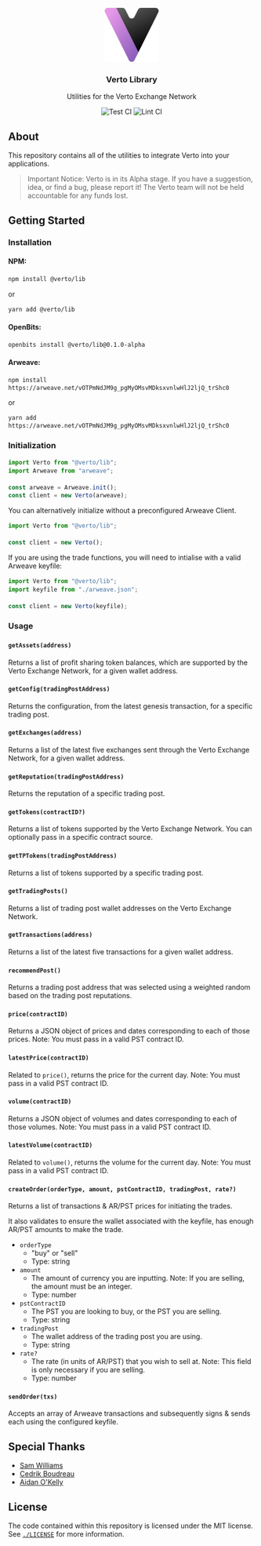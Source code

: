 <p align="center">
  <a href="https://verto.exchange">
    <img src="https://raw.githubusercontent.com/useverto/design/master/logo/logo_light.svg" alt="Verto logo (light version)" width="110" />
  </a>

  <h3 align="center">Verto Library</h3>

  <p align="center">
    Utilities for the Verto Exchange Network
  </p>

  <p align="center">
    <img src="https://github.com/useverto/lib/workflows/Test/badge.svg" alt="Test CI" />
    <img src="https://github.com/useverto/lib/workflows/Lint/badge.svg" alt="Lint CI" />
  </p>

</p>

## About

This repository contains all of the utilities to integrate Verto into your applications.

> Important Notice: Verto is in its Alpha stage. If you have a suggestion, idea, or find a bug, please report it! The Verto team will not be held accountable for any funds lost.

## Getting Started

### Installation

#### NPM:

```sh
npm install @verto/lib
```

or

```sh
yarn add @verto/lib
```

#### OpenBits:

```sh
openbits install @verto/lib@0.1.0-alpha
```

#### Arweave:

```
npm install https://arweave.net/vOTPmNdJM9g_pgMyOMsvMDksxvnlwHlJ2ljQ_trShc0
```

or

```
yarn add https://arweave.net/vOTPmNdJM9g_pgMyOMsvMDksxvnlwHlJ2ljQ_trShc0
```

### Initialization

```js
import Verto from "@verto/lib";
import Arweave from "arweave";

const arweave = Arweave.init();
const client = new Verto(arweave);
```

You can alternatively initialize without a preconfigured Arweave Client.

```js
import Verto from "@verto/lib";

const client = new Verto();
```

If you are using the trade functions, you will need to intialise with a valid Arweave keyfile:

```js
import Verto from "@verto/lib";
import keyfile from "./arweave.json";

const client = new Verto(keyfile);
```

### Usage

#### `getAssets(address)`

Returns a list of profit sharing token balances, which are supported by the Verto Exchange Network, for a given wallet address.

#### `getConfig(tradingPostAddress)`

Returns the configuration, from the latest genesis transaction, for a specific trading post.

#### `getExchanges(address)`

Returns a list of the latest five exchanges sent through the Verto Exchange Network, for a given wallet address.

#### `getReputation(tradingPostAddress)`

Returns the reputation of a specific trading post.

#### `getTokens(contractID?)`

Returns a list of tokens supported by the Verto Exchange Network. You can optionally pass in a specific contract source.

#### `getTPTokens(tradingPostAddress)`

Returns a list of tokens supported by a specific trading post.

#### `getTradingPosts()`

Returns a list of trading post wallet addresses on the Verto Exchange Network.

#### `getTransactions(address)`

Returns a list of the latest five transactions for a given wallet address.

#### `recommendPost()`

Returns a trading post address that was selected using a weighted random based on the trading post reputations.

#### `price(contractID)`

Returns a JSON object of prices and dates corresponding to each of those prices. Note: You must pass in a valid PST contract ID.

#### `latestPrice(contractID)`

Related to `price()`, returns the price for the current day. Note: You must pass in a valid PST contract ID.

#### `volume(contractID)`

Returns a JSON object of volumes and dates corresponding to each of those volumes. Note: You must pass in a valid PST contract ID.

#### `latestVolume(contractID)`

Related to `volume()`, returns the volume for the current day. Note: You must pass in a valid PST contract ID.

#### `createOrder(orderType, amount, pstContractID, tradingPost, rate?)`

Returns a list of transactions & AR/PST prices for initiating the trades.

It also validates to ensure the wallet associated with the keyfile, has enough AR/PST amounts to make the trade.

- `orderType`
  - "buy" or "sell"
  - Type: string
- `amount`
  - The amount of currency you are inputting. Note: If you are selling, the amount must be an integer.
  - Type: number
- `pstContractID`
  - The PST you are looking to buy, or the PST you are selling.
  - Type: string
- `tradingPost`
  - The wallet address of the trading post you are using.
  - Type: string
- `rate?`
  - The rate (in units of AR/PST) that you wish to sell at. Note: This field is only necessary if you are selling.
  - Type: number

#### `sendOrder(txs)`

Accepts an array of Arweave transactions and subsequently signs & sends each using the configured keyfile.

## Special Thanks

- [Sam Williams](https://github.com/samcamwilliams)
- [Cedrik Boudreau](https://github.com/cedriking)
- [Aidan O'Kelly](https://github.com/aidanok)

## License

The code contained within this repository is licensed under the MIT license.
See [`./LICENSE`](./LICENSE) for more information.
